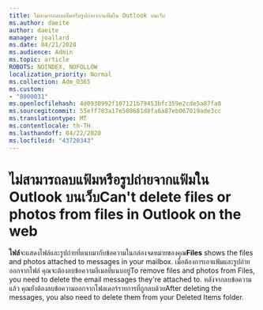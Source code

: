```yaml
---
title: ไม่สามารถลบแฟ้มหรือรูปถ่ายจากแฟ้มใน Outlook บนเว็บ
ms.author: daeite
author: daeite
manager: joallard
ms.date: 04/21/2020
ms.audience: Admin
ms.topic: article
ROBOTS: NOINDEX, NOFOLLOW
localization_priority: Normal
ms.collection: Adm_O365
ms.custom:
- "8000031"
ms.openlocfilehash: 4d0930992f107121b79453bfc359e2cde5a87fa8
ms.sourcegitcommit: 55eff703a17e500681d8fa6a87eb067019ade3cc
ms.translationtype: MT
ms.contentlocale: th-TH
ms.lasthandoff: 04/22/2020
ms.locfileid: "43720343"
---
```

# <a name="cant-delete-files-or-photos-from-files-in-outlook-on-the-web"></a><span data-ttu-id="1064b-102">ไม่สามารถลบแฟ้มหรือรูปถ่ายจากแฟ้มใน Outlook บนเว็บ</span><span class="sxs-lookup"><span data-stu-id="1064b-102">Can't delete files or photos from files in Outlook on the web</span></span>

<span data-ttu-id="1064b-103">**ไฟล์**จะแสดงไฟล์และรูปถ่ายที่แนบมากับข้อความในกล่องจดหมายของคุณ</span><span class="sxs-lookup"><span data-stu-id="1064b-103">**Files** shows the files and photos attached to messages in your mailbox.</span></span> <span data-ttu-id="1064b-104">เมื่อต้องการเอาแฟ้มและรูปถ่ายออกจากไฟล์ คุณจะต้องลบข้อความอีเมลที่แนบอยู่</span><span class="sxs-lookup"><span data-stu-id="1064b-104">To remove files and photos from Files, you need to delete the email messages they're attached to.</span></span> <span data-ttu-id="1064b-105">หลังจากลบข้อความแล้ว คุณยังต้องลบข้อความออกจากโฟลเดอร์รายการที่ถูกลบด้วย</span><span class="sxs-lookup"><span data-stu-id="1064b-105">After deleting the messages, you also need to delete them from your Deleted Items folder.</span></span>
